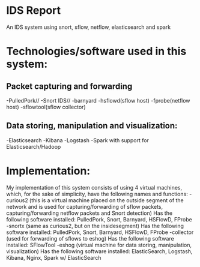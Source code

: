 # IDS Report
An IDS system using snort, sflow, netflow, elasticsearch and spark

# Technologies/software used in this system:
## Packet capturing and forwarding
-PulledPork//
-Snort IDS//
-barnyard
-hsflowd(sflow host)
-fprobe(netflow host)
-sflowtool(sflow collector)

## Data storing, manipulation and visualization:
-Elasticsearch
-Kibana
-Logstash
-Spark with support for Elasticsearch/Hadoop


# Implementation:
My implementation of this system consists of using 4 virtual machines, which, for the sake of simplicity, have the following names and functions:
-curious2 (this is a virtual machine placed on the outside segment of the network and is used for capturing/forwarding of sflow packets, capturing/forwarding netflow packets and Snort detection)
Has the following software installed:
PulledPork, Snort, Barnyard, HSFlowD, FProbe
-snortx (same as curious2, but on the insidesegment)
Has the following software installed:
PulledPork, Snort, Barnyard, HSFlowD, FProbe
-collector (used for forwarding of sflows to eshog)
Has the following software installed:
SFlowTool
-eshog (virtual machine for data storing, manipulation, visualization)
Has the following software installed:
ElasticSearch, Logstash, Kibana, Nginx, Spark w/ ElasticSearch



